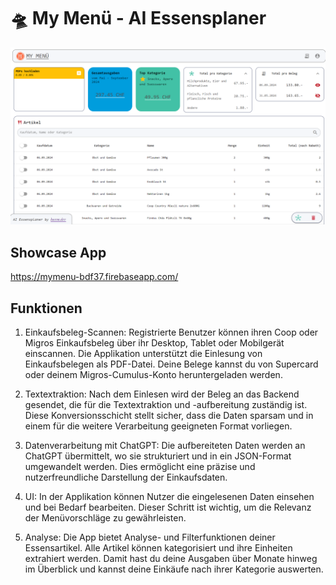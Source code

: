 # 🛸 My Menü - AI Essensplaner

![alt text](image-1.png)

## Showcase App

<https://mymenu-bdf37.firebaseapp.com/>

## Funktionen

1. Einkaufsbeleg-Scannen: Registrierte Benutzer können ihren Coop oder Migros Einkaufsbeleg über ihr Desktop, Tablet oder Mobilgerät einscannen. Die Applikation unterstützt die Einlesung von Einkaufsbelegen als PDF-Datei. Deine Belege kannst du von Supercard oder deinem Migros-Cumulus-Konto heruntergeladen werden.

2. Textextraktion: Nach dem Einlesen wird der Beleg an das Backend gesendet, die für die Textextraktion und -aufbereitung zuständig ist. Diese Konversionsschicht stellt sicher, dass die Daten sparsam und in einem für die weitere Verarbeitung geeigneten Format vorliegen.

3. Datenverarbeitung mit ChatGPT: Die aufbereiteten Daten werden an ChatGPT übermittelt, wo sie strukturiert und in ein JSON-Format umgewandelt werden. Dies ermöglicht eine präzise und nutzerfreundliche Darstellung der Einkaufsdaten.

4. UI: In der Applikation können Nutzer die eingelesenen Daten einsehen und bei Bedarf bearbeiten. Dieser Schritt ist wichtig, um die Relevanz der Menüvorschläge zu gewährleisten.

5. Analyse: Die App bietet Analyse- und Filterfunktionen deiner Essensartikel. Alle Artikel können kategorisiert und ihre Einheiten extrahiert werden. Damit hast du deine Ausgaben über Monate hinweg im Überblick und kannst deine Einkäufe nach ihrer Kategorie auswerten.
